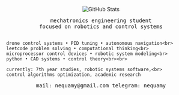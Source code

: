 <p align="center">
    <img src="https://github-readme-stats.vercel.app/api?username=nequamy&show_icons=true&theme=dark&hide_border=true" alt="GitHub Stats" />
</p>

<p align="center">
  <samp>
    mechatronics engineering student<br>
    focused on robotics and control systems<br><br>

    drone control systems • PID tuning • autonomous navigation<br>
    leetcode problem solving • computational thinking<br>
    microprocessor control devices • robotic system modeling<br>
    python • CAD systems • control theory<br><br>

    currently: 7th year studies, robotic systems software,<br>
    control algorithms optimization, academic research
  </samp>
</p>

<p align="center">
  <samp>
    <a>mail: nequamy@gmail.com</a>
    <a>telegram: nequamy</a>
  </samp>
</p>
